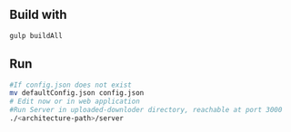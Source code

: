 ## Build with
```bash
gulp buildAll
```

## Run
```bash
#If config.json does not exist
mv defaultConfig.json config.json
# Edit now or in web application
#Run Server in uploaded-downloder directory, reachable at port 3000
./<architecture-path>/server
```
